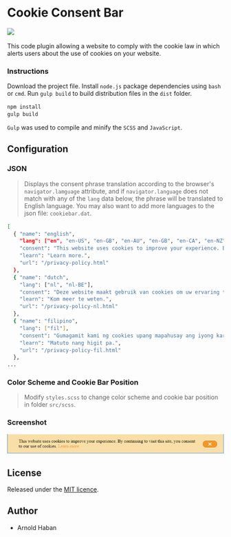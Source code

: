 # Cookie Consent Bar
![](https://img.shields.io/badge/version-1.0.0-orange.svg)

This code plugin allowing a website to comply with the cookie law in which alerts users about the use of cookies on your website.

### Instructions
  
Download the project file. Install `node.js` package dependencies using `bash` or `cmd`. Run `gulp build` to build distribution files in the `dist` folder.

```bash
npm install
gulp build
```

`Gulp` was used to compile and minify the `SCSS` and `JavaScript`.


## Configuration

### JSON

> Displays the consent phrase translation according to the browser's `navigator.lamguage` attribute, and if `navigator.language` does not match with any of the `lang` data below, the phrase will be translated to English language. You may also want to add more languages to the json file: `cookiebar.dat`.

```bash
[
  { "name": "english",
    "lang": ["en", "en-US", "en-GB", "en-AU", "en-GB", "en-CA", "en-NZ", "en-IE", "en-ZA", "en-JM", "en-BZ", "en-TT"],
    "consent": "This website uses cookies to improve your experience. By continuing to visit this site, you consent to our use of cookies.",
    "learn": "Learn more.",
    "url": "/privacy-policy.html"
  },
  { "name": "dutch",
    "lang": ["nl", "nl-BE"],
    "consent": "Deze website maakt gebruik van cookies om uw ervaring te verbeteren. Door deze site te blijven bezoeken, stemt u in met het gebruik van cookies.",
    "learn": "Kom meer te weten.",
    "url": "/privacy-policy-nl.html"
  },
  { "name": "filipino",
    "lang": ["fil"],
    "consent": "Gumagamit kami ng cookies upang mapahusay ang iyong karanasan. Sa patuloy na pagbisita sa site na ito, pinapayagan mo ang aming paggamit ng mga cookies.",
    "learn": "Matuto nang higit pa.",
    "url": "/privacy-policy-fil.html"
  },
...
```

### Color Scheme and Cookie Bar Position

> Modify `styles.scss` to change color scheme and cookie bar position in folder `src/scss`.

### Screenshot

![](https://github.com/hsbyte/cookie-bar-consent/blob/master/.md/cookiebar.jpg)


## License

Released under the [MIT licence](http://opensource.org/licenses/MIT).


## Author

- Arnold Haban
